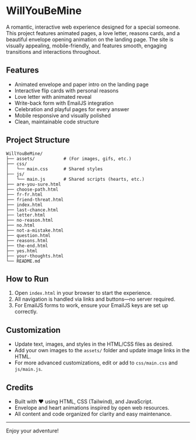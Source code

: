 # WillYouBeMine

A romantic, interactive web experience designed for a special someone. This project features animated pages, a love letter, reasons cards, and a beautiful envelope opening animation on the landing page. The site is visually appealing, mobile-friendly, and features smooth, engaging transitions and interactions throughout.

## Features
- Animated envelope and paper intro on the landing page
- Interactive flip cards with personal reasons
- Love letter with animated reveal
- Write-back form with EmailJS integration
- Celebration and playful pages for every answer
- Mobile responsive and visually polished
- Clean, maintainable code structure

## Project Structure
```
WillYouBeMine/
├── assets/           # (For images, gifs, etc.)
├── css/
│   └── main.css      # Shared styles
├── js/
│   └── main.js       # Shared scripts (hearts, etc.)
├── are-you-sure.html
├── choose-path.html
├── fr-fr.html
├── friend-threat.html
├── index.html
├── last-chance.html
├── letter.html
├── no-reason.html
├── no.html
├── not-a-mistake.html
├── question.html
├── reasons.html
├── the-end.html
├── yes.html
├── your-thoughts.html
└── README.md
```

## How to Run
1. Open `index.html` in your browser to start the experience.
2. All navigation is handled via links and buttons—no server required.
3. For EmailJS forms to work, ensure your EmailJS keys are set up correctly.

## Customization
- Update text, images, and styles in the HTML/CSS files as desired.
- Add your own images to the `assets/` folder and update image links in the HTML.
- For more advanced customizations, edit or add to `css/main.css` and `js/main.js`.

## Credits
- Built with ❤️ using HTML, CSS (Tailwind), and JavaScript.
- Envelope and heart animations inspired by open web resources.
- All content and code organized for clarity and easy maintenance.

---
Enjoy your adventure!
